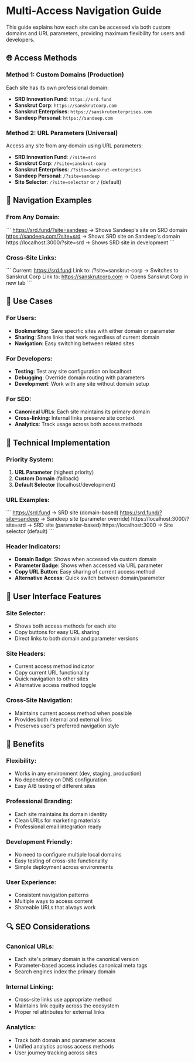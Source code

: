 # Multi-Access Navigation Guide

This guide explains how each site can be accessed via both custom domains and URL parameters, providing maximum flexibility for users and developers.

## 🌐 Access Methods

### Method 1: Custom Domains (Production)
Each site has its own professional domain:

- **SRD Innovation Fund**: `https://srd.fund`
- **Sanskrut Corp**: `https://sanskrutcorp.com`
- **Sanskrut Enterprises**: `https://sanskrutenterprises.com`
- **Sandeep Personal**: `https://sandeep.com`

### Method 2: URL Parameters (Universal)
Access any site from any domain using URL parameters:

- **SRD Innovation Fund**: `/?site=srd`
- **Sanskrut Corp**: `/?site=sanskrut-corp`
- **Sanskrut Enterprises**: `/?site=sanskrut-enterprises`
- **Sandeep Personal**: `/?site=sandeep`
- **Site Selector**: `/?site=selector` or `/` (default)

## 🔄 Navigation Examples

### From Any Domain:
\`\`\`
https://srd.fund/?site=sandeep          → Shows Sandeep's site on SRD domain
https://sandeep.com/?site=srd           → Shows SRD site on Sandeep's domain
https://localhost:3000/?site=srd        → Shows SRD site in development
\`\`\`

### Cross-Site Links:
\`\`\`
Current: https://srd.fund
Link to: /?site=sanskrut-corp           → Switches to Sanskrut Corp
Link to: https://sanskrutcorp.com       → Opens Sanskrut Corp in new tab
\`\`\`

## 🎯 Use Cases

### For Users:
- **Bookmarking**: Save specific sites with either domain or parameter
- **Sharing**: Share links that work regardless of current domain
- **Navigation**: Easy switching between related sites

### For Developers:
- **Testing**: Test any site configuration on localhost
- **Debugging**: Override domain routing with parameters
- **Development**: Work with any site without domain setup

### For SEO:
- **Canonical URLs**: Each site maintains its primary domain
- **Cross-linking**: Internal links preserve site context
- **Analytics**: Track usage across both access methods

## 🔧 Technical Implementation

### Priority System:
1. **URL Parameter** (highest priority)
2. **Custom Domain** (fallback)
3. **Default Selector** (localhost/development)

### URL Examples:
\`\`\`
https://srd.fund                        → SRD site (domain-based)
https://srd.fund/?site=sandeep          → Sandeep site (parameter override)
https://localhost:3000/?site=srd        → SRD site (parameter-based)
https://localhost:3000                  → Site selector (default)
\`\`\`

### Header Indicators:
- **Domain Badge**: Shows when accessed via custom domain
- **Parameter Badge**: Shows when accessed via URL parameter
- **Copy URL Button**: Easy sharing of current access method
- **Alternative Access**: Quick switch between domain/parameter

## 📱 User Interface Features

### Site Selector:
- Shows both access methods for each site
- Copy buttons for easy URL sharing
- Direct links to both domain and parameter versions

### Site Headers:
- Current access method indicator
- Copy current URL functionality
- Quick navigation to other sites
- Alternative access method toggle

### Cross-Site Navigation:
- Maintains current access method when possible
- Provides both internal and external links
- Preserves user's preferred navigation style

## 🚀 Benefits

### Flexibility:
- Works in any environment (dev, staging, production)
- No dependency on DNS configuration
- Easy A/B testing of different sites

### Professional Branding:
- Each site maintains its domain identity
- Clean URLs for marketing materials
- Professional email integration ready

### Development Friendly:
- No need to configure multiple local domains
- Easy testing of cross-site functionality
- Simple deployment across environments

### User Experience:
- Consistent navigation patterns
- Multiple ways to access content
- Shareable URLs that always work

## 🔍 SEO Considerations

### Canonical URLs:
- Each site's primary domain is the canonical version
- Parameter-based access includes canonical meta tags
- Search engines index the primary domain

### Internal Linking:
- Cross-site links use appropriate method
- Maintains link equity across the ecosystem
- Proper rel attributes for external links

### Analytics:
- Track both domain and parameter access
- Unified analytics across access methods
- User journey tracking across sites
